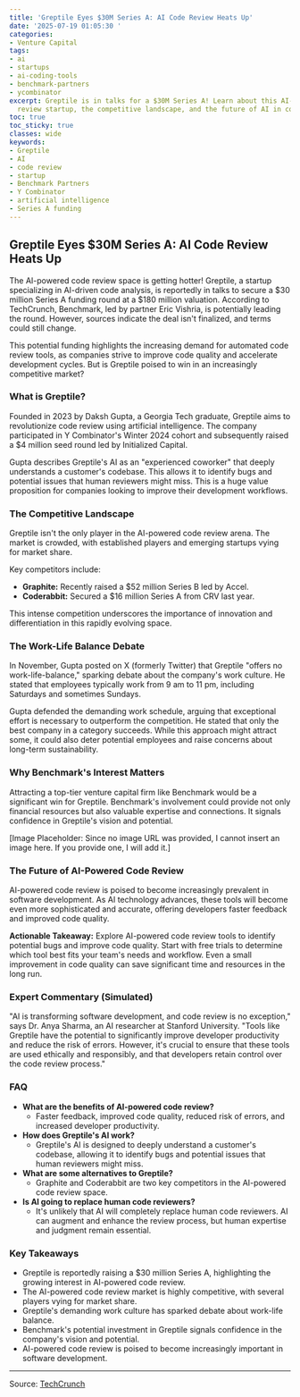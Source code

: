 ```yaml
---
title: 'Greptile Eyes $30M Series A: AI Code Review Heats Up'
date: '2025-07-19 01:05:30 '
categories:
- Venture Capital
tags:
- ai
- startups
- ai-coding-tools
- benchmark-partners
- ycombinator
excerpt: Greptile is in talks for a $30M Series A! Learn about this AI-powered code
  review startup, the competitive landscape, and the future of AI in coding.
toc: true
toc_sticky: true
classes: wide
keywords:
- Greptile
- AI
- code review
- startup
- Benchmark Partners
- Y Combinator
- artificial intelligence
- Series A funding
---
```


## Greptile Eyes $30M Series A: AI Code Review Heats Up

The AI-powered code review space is getting hotter! Greptile, a startup specializing in AI-driven code analysis, is reportedly in talks to secure a $30 million Series A funding round at a $180 million valuation. According to TechCrunch, Benchmark, led by partner Eric Vishria, is potentially leading the round. However, sources indicate the deal isn't finalized, and terms could still change.

This potential funding highlights the increasing demand for automated code review tools, as companies strive to improve code quality and accelerate development cycles. But is Greptile poised to win in an increasingly competitive market?

### What is Greptile?

Founded in 2023 by Daksh Gupta, a Georgia Tech graduate, Greptile aims to revolutionize code review using artificial intelligence. The company participated in Y Combinator's Winter 2024 cohort and subsequently raised a $4 million seed round led by Initialized Capital.

Gupta describes Greptile's AI as an "experienced coworker" that deeply understands a customer's codebase. This allows it to identify bugs and potential issues that human reviewers might miss. This is a huge value proposition for companies looking to improve their development workflows.

### The Competitive Landscape

Greptile isn't the only player in the AI-powered code review arena. The market is crowded, with established players and emerging startups vying for market share.

Key competitors include:

*   **Graphite:** Recently raised a $52 million Series B led by Accel.
*   **Coderabbit:** Secured a $16 million Series A from CRV last year.

This intense competition underscores the importance of innovation and differentiation in this rapidly evolving space.

### The Work-Life Balance Debate

In November, Gupta posted on X (formerly Twitter) that Greptile "offers no work-life-balance," sparking debate about the company's work culture. He stated that employees typically work from 9 am to 11 pm, including Saturdays and sometimes Sundays.

Gupta defended the demanding work schedule, arguing that exceptional effort is necessary to outperform the competition. He stated that only the best company in a category succeeds. While this approach might attract some, it could also deter potential employees and raise concerns about long-term sustainability.

### Why Benchmark's Interest Matters

Attracting a top-tier venture capital firm like Benchmark would be a significant win for Greptile. Benchmark's involvement could provide not only financial resources but also valuable expertise and connections. It signals confidence in Greptile's vision and potential.

[Image Placeholder: Since no image URL was provided, I cannot insert an image here. If you provide one, I will add it.]

### The Future of AI-Powered Code Review

AI-powered code review is poised to become increasingly prevalent in software development. As AI technology advances, these tools will become even more sophisticated and accurate, offering developers faster feedback and improved code quality.

**Actionable Takeaway:** Explore AI-powered code review tools to identify potential bugs and improve code quality. Start with free trials to determine which tool best fits your team's needs and workflow. Even a small improvement in code quality can save significant time and resources in the long run.

### Expert Commentary (Simulated)

"AI is transforming software development, and code review is no exception," says Dr. Anya Sharma, an AI researcher at Stanford University. "Tools like Greptile have the potential to significantly improve developer productivity and reduce the risk of errors. However, it's crucial to ensure that these tools are used ethically and responsibly, and that developers retain control over the code review process."

### FAQ

*   **What are the benefits of AI-powered code review?**
    *   Faster feedback, improved code quality, reduced risk of errors, and increased developer productivity.
*   **How does Greptile's AI work?**
    *   Greptile's AI is designed to deeply understand a customer's codebase, allowing it to identify bugs and potential issues that human reviewers might miss.
*   **What are some alternatives to Greptile?**
    *   Graphite and Coderabbit are two key competitors in the AI-powered code review space.
*   **Is AI going to replace human code reviewers?**
    *   It's unlikely that AI will completely replace human code reviewers. AI can augment and enhance the review process, but human expertise and judgment remain essential.

### Key Takeaways

*   Greptile is reportedly raising a $30 million Series A, highlighting the growing interest in AI-powered code review.
*   The AI-powered code review market is highly competitive, with several players vying for market share.
*   Greptile's demanding work culture has sparked debate about work-life balance.
*   Benchmark's potential investment in Greptile signals confidence in the company's vision and potential.
*   AI-powered code review is poised to become increasingly important in software development.

---

Source: [TechCrunch](https://techcrunch.com/2025/07/18/benchmark-in-talks-to-lead-series-a-for-greptile-valuing-ai-code-reviewer-at-180m-sources-say/)